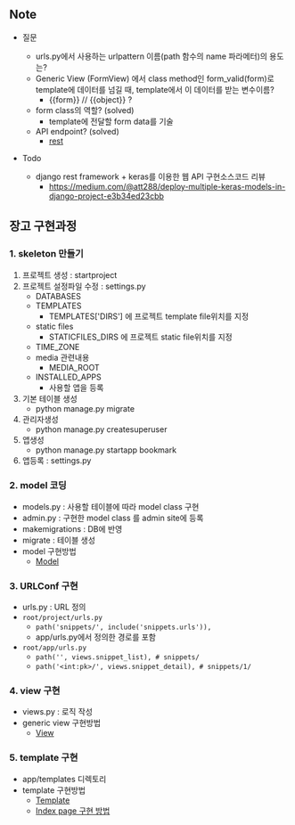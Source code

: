 
## Note

* 질문
	* urls.py에서 사용하는 urlpattern 이름(path 함수의 name 파라메터)의 용도는?
	* Generic View (FormView) 에서 class method인 form_valid(form)로 template에 데이터를 넘길 때, template에서 이 데이터를 받는 변수이름?
		* {{form}} // {{object}} ?
	* form class의 역할? (solved)
		* template에 전달할 form data를 기술	
	* API endpoint? (solved)
		* [rest](docs/rest.MD)
		
* Todo
	* django rest framework + keras를 이용한 웹 API 구현소스코드 리뷰
		* https://medium.com/@att288/deploy-multiple-keras-models-in-django-project-e3b34ed23cbb

## 장고 구현과정

### 1. skeleton 만들기

1) 프로젝트 생성 : startproject
2) 프로젝트 설정파일 수정 : settings.py
    * DATABASES
    * TEMPLATES
        * TEMPLATES['DIRS'] 에 프로젝트 template file위치를 지정
    * static files
        * STATICFILES_DIRS 에 프로젝트 static file위치를 지정
    * TIME_ZONE
    * media 관련내용
        * MEDIA_ROOT
    * INSTALLED_APPS
        * 사용할 앱을 등록
3) 기본 테이블 생성
    * python manage.py migrate
4) 관리자생성
    * python manage.py createsuperuser
5) 앱생성
    * python manage.py startapp bookmark
6) 앱등록 : settings.py


### 2. model 코딩

* models.py : 사용할 테이블에 따라 model class 구현
* admin.py : 구현한 model class 를 admin site에 등록
* makemigrations : DB에 반영
* migrate : 테이블 생성
* model 구현방법
	* [Model](docs/Model.MD)

### 3. URLConf 구현

* urls.py : URL 정의
* ```root/project/urls.py```
	* ```path('snippets/', include('snippets.urls')),```
	* app/urls.py에서 정의한 경로를 포함
* ```root/app/urls.py```
	* ```path('', views.snippet_list), # snippets/```
	* ```path('<int:pk>/', views.snippet_detail), # snippets/1/```

### 4. view 구현

* views.py : 로직 작성
* generic view 구현방법
	* [View](docs/View.MD)


### 5. template 구현

* app/templates 디렉토리
* template 구현방법
	* [Template](docs/Template.MD)
	* [Index page 구현 방법](docs/IndexTemplate.MD)


